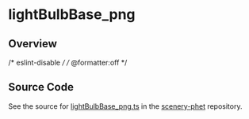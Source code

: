 # lightBulbBase_png

## Overview

/* eslint-disable */
/* @formatter:off */



## Source Code

See the source for [lightBulbBase_png.ts](https://github.com/phetsims/scenery-phet/blob/main/mipmaps/lightBulbBase_png.ts) in the [scenery-phet](https://github.com/phetsims/scenery-phet) repository.
